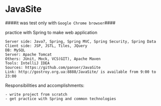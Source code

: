 JavaSite
========
####it was test only with `Google Chrome browser`####

practice with Spring to make web application
```
Server side: Java7, Spring, Spring MVC, Spring Security, Spring Data
Client side: JSP, JSTL, Tiles, JQuery
DB: MySQL
Server: Apache Tomcat
Others: JUnit, Mock, VCS(GIT), Apache Maven
Tools: IntelliJ IDEA
Sources: https://github.com/panser/JavaSite
Link: http://gostroy.org.ua:8888/JavaSite/ is available from 9:00 to 23:00
```

Responsibilities and accomplishments:
```
- write project from scratch 
- get practice with Spring and common technologies
```
